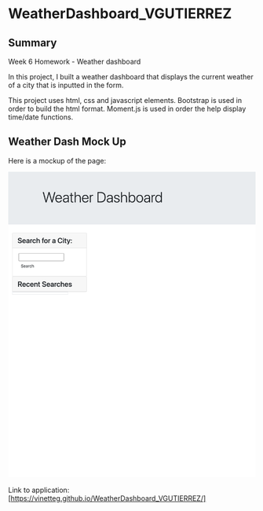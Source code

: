 # WeatherDashboard_VGUTIERREZ

## Summary

Week 6 Homework - Weather dashboard

In this project, I built a weather dashboard that displays the current weather of a city that is inputted in the form.

This project uses html, css and javascript elements. Bootstrap is used in order to build the html format. Moment.js is used in order the help display time/date functions.

## Weather Dash Mock Up

Here is a mockup of the page:

![portfoliomenu](images/mockupimage.png)

Link to application:
[https://vinetteg.github.io/WeatherDashboard_VGUTIERREZ/]
